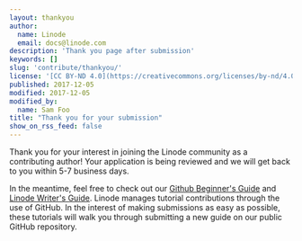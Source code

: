 ```yaml
---
layout: thankyou
author:
  name: Linode
  email: docs@linode.com
description: 'Thank you page after submission'
keywords: []
slug: 'contribute/thankyou/'
license: '[CC BY-ND 4.0](https://creativecommons.org/licenses/by-nd/4.0)'
published: 2017-12-05
modified: 2017-12-05
modified_by:
  name: Sam Foo
title: "Thank you for your submission"
show_on_rss_feed: false
---
```


Thank you for your interest in joining the Linode community as a contributing author!
Your application is being reviewed and we will get back to you within 5-7 business days.

In the meantime, feel free to check out our [Github Beginner's Guide](/docs/github-guide) and [Linode Writer's Guide](/docs/linode-writers-formatting-guide).
Linode manages tutorial contributions through the use of GitHub.
In the interest of making submissions as easy as possible, these tutorials will walk you through submitting a new guide on our public GitHub repository.
